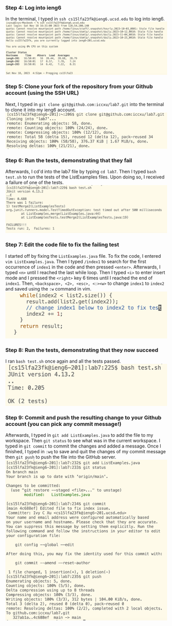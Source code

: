 ### Step 4: Log into ieng6  
In the terminal, I typed in `ssh cs15lfa23fk@ieng6.ucsd.edu` to log into ieng6.
![Image](lab4_login.png)  

### Step 5: Clone your fork of the repository from your Github account (using the SSH URL)  
Next, I typed in `git clone git@github.com:iccxu/lab7.git` into the terminal to clone it into my ieng6 account.  
![Image](lab4_clone.png)  

### Step 6: Run the tests, demonstrating that they fail  
Afterwards, I cd'd into the lab7 file by typing `cd lab7`. Then I typed `bash test.sh` to run the tests of the ListExamples files. Upon doing so, I received a failure of one of the tests.
![Image](lab4_failed_test.png)  

### Step 7: Edit the code file to fix the failing test  
I started off by fixing the `ListExamples.java` file. To fix the code, I entered `vim ListExamples.java`. Then I typed `/index1` to search for the first occurrence of `index1` in the code and then pressed `<enter>`. Afterwards, I typed `<n>` until I reached the last while loop. Then I typed `<i>` to enter insert mode and I pressed the `<right>` key 6 times until I reached the end of `index1`. Then, `<backspace>, <2>, <esc>, <:><w>` to change `index1` to `index2` and saved using the `:w` command in vim.
![Image](lab4_codefix.png)  

### Step 8: Run the tests, demonstrating that they now succeed  
I ran `bash test.sh` once again and all the tests passed.  
![Image](lab4_fixed_test.png)  

### Step 9: Commit and push the resulting change to your Github account (you can pick any commit message!)  
Afterwards, I typed in `git add ListExamples.java` to add the file to my workspace. Then `git status` to see what was in the current workspace. I typed in `git commit` to commit the changes and added a message. Once I finished, I typed in `:wq` to save and quit the changes of my commit message then `git push` to push the file into the GitHub server.  
![Image](lab4push.png)  

